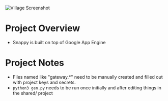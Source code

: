 ![Village Screenshot](https://lh3.googleusercontent.com/CaHQrKG7odam96KPp2V1EhQETfhc_joJxhOEbTKAv2VpVSLAa_EcHkuhAqd6-06FKqM=h900-rw)

# Project Overview

* Snappy is built on top of Google App Engine

# Project Notes

* Files named like "gateway.*" need to be manually created and filled out with project keys and secrets.
* `python3 gen.py` needs to be run once initially and after editing things in the shared/ project